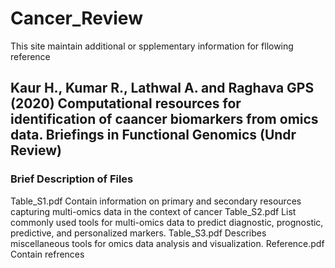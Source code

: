 # Cancer_Review
This site maintain additional or spplementary information for fllowing reference
## Kaur H., Kumar R., Lathwal A. and Raghava GPS (2020) Computational resources for identification of caancer biomarkers from omics data. Briefings in Functional Genomics (Undr Review)

### Brief Description of Files
Table_S1.pdf    Contain information on primary and secondary resources capturing multi-omics data in the context of cancer
Table_S2.pdf    List commonly used tools for multi-omics data to predict diagnostic, prognostic, predictive, and personalized markers.
Table_S3.pdf    Describes miscellaneous tools for omics data analysis and visualization.
Reference.pdf     Contain refrences
